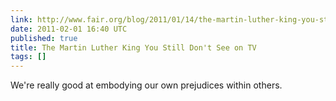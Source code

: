 ```yaml
---
link: http://www.fair.org/blog/2011/01/14/the-martin-luther-king-you-still-dont-see-on-tv/
date: 2011-02-01 16:40 UTC
published: true
title: The Martin Luther King You Still Don't See on TV
tags: []
---
```


We're really good at embodying our own prejudices within others.
